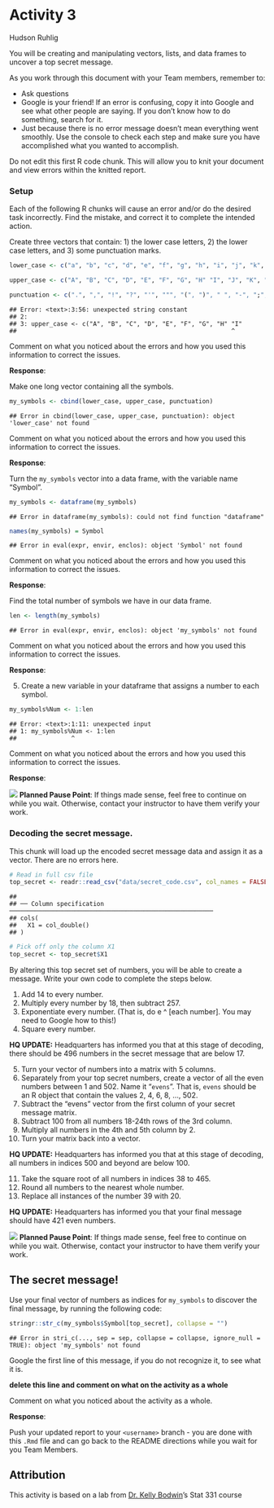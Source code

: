 Activity 3
================
Hudson Ruhlig

You will be creating and manipulating vectors, lists, and data frames to
uncover a top secret message.

As you work through this document with your Team members, remember to:

-   Ask questions
-   Google is your friend! If an error is confusing, copy it into Google
    and see what other people are saying. If you don’t know how to do
    something, search for it.
-   Just because there is no error message doesn’t mean everything went
    smoothly. Use the console to check each step and make sure you have
    accomplished what you wanted to accomplish.

Do not edit this first R code chunk. This will allow you to knit your
document and view errors within the knitted report.

### Setup

Each of the following R chunks will cause an error and/or do the desired
task incorrectly. Find the mistake, and correct it to complete the
intended action.

Create three vectors that contain: 1) the lower case letters, 2) the
lower case letters, and 3) some punctuation marks.

``` r
lower_case <- c("a", "b", "c", "d", "e", "f", "g", "h", "i", "j", "k", "l", "m", "n", "o", "p", "q", "r", "s", "t", "u", "v", "w", "x", "y", "z")

upper_case <- c("A", "B", "C", "D", "E", "F", "G", "H" "I", "J", "K", "L", "M", "N", "O", "P", "Q", "R", "S", "T", "U", "V", "W", "X", "Y", "Z")

punctuation <- c(".", ",", "!", "?", "'", """, "(", ")", " ", "-", ";", ":")
```

    ## Error: <text>:3:56: unexpected string constant
    ## 2: 
    ## 3: upper_case <- c("A", "B", "C", "D", "E", "F", "G", "H" "I"
    ##                                                           ^

Comment on what you noticed about the errors and how you used this
information to correct the issues.

**Response**:

Make one long vector containing all the symbols.

``` r
my_symbols <- cbind(lower_case, upper_case, punctuation)
```

    ## Error in cbind(lower_case, upper_case, punctuation): object 'lower_case' not found

Comment on what you noticed about the errors and how you used this
information to correct the issues.

**Response**:

Turn the `my_symbols` vector into a data frame, with the variable name
“Symbol”.

``` r
my_symbols <- dataframe(my_symbols)
```

    ## Error in dataframe(my_symbols): could not find function "dataframe"

``` r
names(my_symbols) = Symbol
```

    ## Error in eval(expr, envir, enclos): object 'Symbol' not found

Comment on what you noticed about the errors and how you used this
information to correct the issues.

**Response**:

Find the total number of symbols we have in our data frame.

``` r
len <- length(my_symbols)
```

    ## Error in eval(expr, envir, enclos): object 'my_symbols' not found

Comment on what you noticed about the errors and how you used this
information to correct the issues.

**Response**:

5.  Create a new variable in your dataframe that assigns a number to
    each symbol.

``` r
my_symbols%Num <- 1:len
```

    ## Error: <text>:1:11: unexpected input
    ## 1: my_symbols%Num <- 1:len
    ##               ^

Comment on what you noticed about the errors and how you used this
information to correct the issues.

**Response**:

![](README-img/noun_pause.png) **Planned Pause Point**: If things made
sense, feel free to continue on while you wait. Otherwise, contact your
instructor to have them verify your work.

### Decoding the secret message.

This chunk will load up the encoded secret message data and assign it as
a vector. There are no errors here.

``` r
# Read in full csv file
top_secret <- readr::read_csv("data/secret_code.csv", col_names = FALSE)
```

    ## 
    ## ── Column specification ────────────────────────────────────────────────────────
    ## cols(
    ##   X1 = col_double()
    ## )

``` r
# Pick off only the column X1
top_secret <- top_secret$X1
```

By altering this top secret set of numbers, you will be able to create a
message. Write your own code to complete the steps below.

1.  Add 14 to every number.
2.  Multiply every number by 18, then subtract 257.
3.  Exponentiate every number. (That is, do e ^ \[each number\]. You may
    need to Google how to this!)
4.  Square every number.

**HQ UPDATE:** Headquarters has informed you that at this stage of
decoding, there should be 496 numbers in the secret message that are
below 17.

5.  Turn your vector of numbers into a matrix with 5 columns.
6.  Separately from your top secret numbers, create a vector of all the
    even numbers between 1 and 502. Name it “`evens`”. That is, `evens`
    should be an R object that contain the values 2, 4, 6, 8, …, 502.
7.  Subtract the “evens” vector from the first column of your secret
    message matrix.
8.  Subtract 100 from all numbers 18-24th rows of the 3rd column.
9.  Multiply all numbers in the 4th and 5th column by 2.
10. Turn your matrix back into a vector.

**HQ UPDATE:** Headquarters has informed you that at this stage of
decoding, all numbers in indices 500 and beyond are below 100.

11. Take the square root of all numbers in indices 38 to 465.
12. Round all numbers to the nearest whole number.
13. Replace all instances of the number 39 with 20.

**HQ UPDATE:** Headquarters has informed you that your final message
should have 421 even numbers.

![](README-img/noun_pause.png) **Planned Pause Point**: If things made
sense, feel free to continue on while you wait. Otherwise, contact your
instructor to have them verify your work.

## The secret message!

Use your final vector of numbers as indices for `my_symbols` to discover
the final message, by running the following code:

``` r
stringr::str_c(my_symbols$Symbol[top_secret], collapse = "")
```

    ## Error in stri_c(..., sep = sep, collapse = collapse, ignore_null = TRUE): object 'my_symbols' not found

Google the first line of this message, if you do not recognize it, to
see what it is.

**delete this line and comment on what on the activity as a whole**

Comment on what you noticed about the activity as a whole.

**Response**:

Push your updated report to your `<username>` branch - you are done with
this `.Rmd` file and can go back to the README directions while you wait
for you Team Members.

## Attribution

This activity is based on a lab from [Dr. Kelly
Bodwin](https://www.kelly-bodwin.com/)’s Stat 331 course
